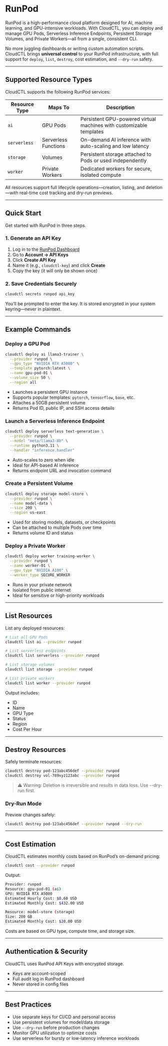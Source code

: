 # RunPod

RunPod is a high-performance cloud platform designed for AI, machine learning, and GPU-intensive workloads. With CloudCTL, you can deploy and manage GPU Pods, Serverless Inference Endpoints, Persistent Storage Volumes, and Private Workers—all from a single, consistent CLI.

No more juggling dashboards or writing custom automation scripts. CloudCTL brings **universal control** to your RunPod infrastructure, with full support for `deploy`, `list`, `destroy`, cost estimation, and `--dry-run` safety.

---

## Supported Resource Types

CloudCTL supports the following RunPod services:

| Resource Type  | Maps To              | Description                                                         |
| -------------- | -------------------- | ------------------------------------------------------------------- |
| `ai`         | GPU Pods             | Persistent GPU-powered virtual machines with customizable templates |
| `serverless` | Serverless Functions | On-demand AI inference with auto-scaling and low latency            |
| `storage`    | Volumes              | Persistent storage attached to Pods or used independently           |
| `worker`     | Private Workers      | Dedicated workers for secure, isolated compute                      |

All resources support full lifecycle operations—creation, listing, and deletion—with real-time cost tracking and dry-run previews.

---

## Quick Start

Get started with RunPod in three steps.

### 1. Generate an API Key

1. Log in to the [RunPod Dashboard](https://runpod.io)
2. Go to **Account → API Keys**
3. Click **Create API Key**
4. Name it (e.g., `cloudctl-key`) and click **Create**
5. Copy the key (it will only be shown once)

### 2. Save Credentials Securely

```bash
cloudctl secrets runpod api_key
```

You’ll be prompted to enter the key. It is stored encrypted in your system keyring—never in plaintext.

---

## Example Commands

### Deploy a GPU Pod

```bash
cloudctl deploy ai llama3-trainer \
  --provider runpod \
  --gpu_type "NVIDIA RTX A5000" \
  --template pytorch:latest \
  --name gpu-pod-01 \
  --volume_size 50 \
  --region all
```

* Launches a persistent GPU instance
* Supports popular templates: `pytorch`, `tensorflow`, `base`, etc.
* Attaches a 50GB persistent volume
* Returns Pod ID, public IP, and SSH access details

### Launch a Serverless Inference Endpoint

```bash
cloudctl deploy serverless text-generation \
  --provider runpod \
  --model "meta/llama3-8b" \
  --runtime python3.11 \
  --handler "inference.handler"
```

* Auto-scales to zero when idle
* Ideal for API-based AI inference
* Returns endpoint URL and invocation command

### Create a Persistent Volume

```bash
cloudctl deploy storage model-store \
  --provider runpod \
  --name model-data \
  --size 200 \
  --region us-east
```

* Used for storing models, datasets, or checkpoints
* Can be attached to multiple Pods over time
* Returns volume ID and status

### Deploy a Private Worker

```bash
cloudctl deploy worker training-worker \
  --provider runpod \
  --name worker-01 \
  --gpu_type "NVIDIA A100" \
  --worker_type SECURE_WORKER
```

* Runs in your private network
* Isolated from public internet
* Ideal for sensitive or high-priority workloads

---

## List Resources

List any deployed resources:

```bash
# List all GPU Pods
cloudctl list ai --provider runpod

# List serverless endpoints
cloudctl list serverless --provider runpod

# List storage volumes
cloudctl list storage --provider runpod

# List private workers
cloudctl list worker --provider runpod
```

Output includes:

* ID
* Name
* GPU Type
* Status
* Region
* Cost Per Hour

---

## Destroy Resources

Safely terminate resources:

```bash
cloudctl destroy pod-123abc456def --provider runpod
cloudctl destroy vol-789xyz123abc --provider runpod
```

> ⚠️ Warning: Deletion is irreversible and results in data loss. Use --dry-run first.

### Dry-Run Mode

Preview changes safely:

```bash
cloudctl destroy pod-123abc456def --provider runpod --dry-run
```

---

## Cost Estimation

CloudCTL estimates monthly costs based on RunPod’s on-demand pricing:

```bash
cloudctl cost --provider runpod
```

Output:

```bash
Provider: runpod
Resource: gpu-pod-01 (ai)
GPU: NVIDIA RTX A5000
Estimated Hourly Cost: $0.60 USD
Estimated Monthly Cost: $432.00 USD

Resource: model-store (storage)
Size: 200 GB
Estimated Monthly Cost: $20.00 USD
```

Costs are based on GPU type, compute time, and storage size.

---

## Authentication & Security

CloudCTL uses RunPod API Keys with encrypted storage.

* Keys are account-scoped
* Full audit log in RunPod dashboard
* Never stored in config files

---

## Best Practices

* Use separate keys for CI/CD and personal access
* Use persistent volumes for model/data storage
* Use `--dry-run` before production changes
* Monitor GPU utilization to optimize costs
* Use serverless for bursty or low-latency inference workloads
